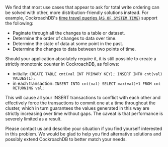 We find that most use cases that appear to ask for total write
ordering can be solved with other, more distribution-friendly
solutions instead. For example, CockroachDB's [time travel queries
(`AS OF SYSTEM
TIME`)](https://www.cockroachlabs.com/blog/time-travel-queries-select-witty_subtitle-the_future/)
support the following:

- Paginate through all the changes to a table or dataset.
- Determine the order of changes to data over time.
- Determine the state of data at some point in the past.
- Determine the changes to data between two points of time.

Should your application absolutely require it, it is still possible to
create a strictly monotonic counter in CockroachDB, as follows:

- initially: `CREATE TABLE cnt(val INT PRIMARY KEY); INSERT INTO cnt(val) VALUES(1);`
- in each transaction: `INSERT INTO cnt(val) SELECT max(val)+1 FROM cnt RETURNING val;`

This will cause all your INSERT transactions to conflict with each
other and effectively force the transactions to commit one at a time
throughout the cluster, which in turn guarantees the values generated
in this way are strictly increasing over time without gaps. The caveat
is that performance is severely limited as a result.

Please contact us and describe your situation if you find yourself
interested in this problem. We would be glad to help you find
alternative solutions and possibly extend CockroachDB to better match
your needs.
